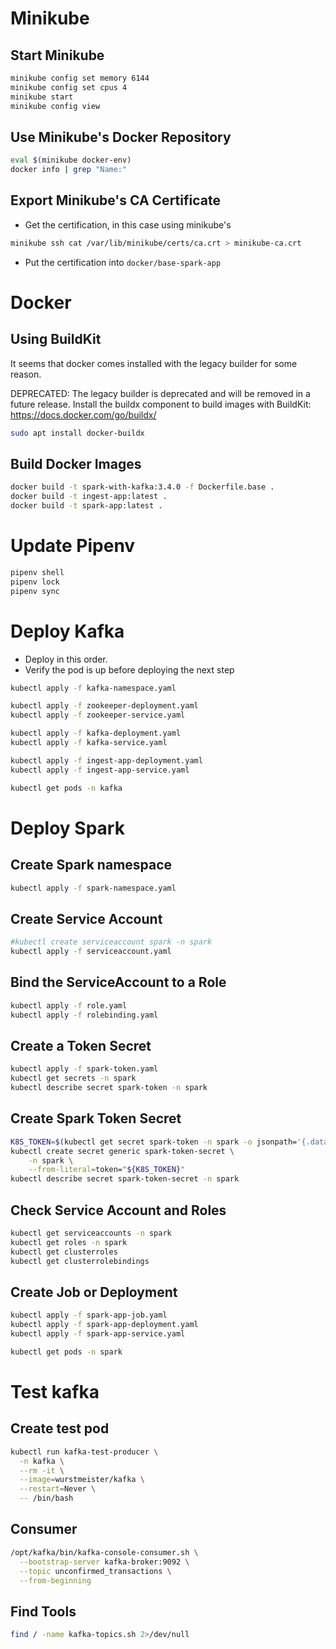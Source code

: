 
# Minikube
## Start Minikube
```bash
minikube config set memory 6144
minikube config set cpus 4
minikube start
minikube config view
```

## Use Minikube's Docker Repository
```bash
eval $(minikube docker-env)
docker info | grep "Name:"
```

## Export Minikube's CA Certificate
+ Get the certification, in this case using minikube's
```bash
minikube ssh cat /var/lib/minikube/certs/ca.crt > minikube-ca.crt
```
+ Put the certification into `docker/base-spark-app`

# Docker
## Using BuildKit
It seems that docker comes installed with the legacy builder for some reason.

DEPRECATED: The legacy builder is deprecated and will be removed in a future release.
            Install the buildx component to build images with BuildKit:
            https://docs.docker.com/go/buildx/

```bash
sudo apt install docker-buildx
```

## Build Docker Images
```bash
docker build -t spark-with-kafka:3.4.0 -f Dockerfile.base .
docker build -t ingest-app:latest .
docker build -t spark-app:latest .
```

# Update Pipenv
```bash
pipenv shell
pipenv lock
pipenv sync
```



# Deploy Kafka
+ Deploy in this order.
+ Verify the pod is up before deploying the next step

```bash
kubectl apply -f kafka-namespace.yaml

kubectl apply -f zookeeper-deployment.yaml
kubectl apply -f zookeeper-service.yaml

kubectl apply -f kafka-deployment.yaml
kubectl apply -f kafka-service.yaml

kubectl apply -f ingest-app-deployment.yaml
kubectl apply -f ingest-app-service.yaml

kubectl get pods -n kafka
```

# Deploy Spark
## Create Spark namespace
```bash
kubectl apply -f spark-namespace.yaml
```

## Create Service Account
```bash
#kubectl create serviceaccount spark -n spark
kubectl apply -f serviceaccount.yaml
```

## Bind the ServiceAccount to a Role
```bash
kubectl apply -f role.yaml
kubectl apply -f rolebinding.yaml
```
## Create a Token Secret
```bash
kubectl apply -f spark-token.yaml
kubectl get secrets -n spark
kubectl describe secret spark-token -n spark
```

## Create Spark Token Secret
```bash
K8S_TOKEN=$(kubectl get secret spark-token -n spark -o jsonpath='{.data.token}' | base64 --decode)
kubectl create secret generic spark-token-secret \
    -n spark \
    --from-literal=token="${K8S_TOKEN}"
kubectl describe secret spark-token-secret -n spark
```
## Check Service Account and Roles
```bash
kubectl get serviceaccounts -n spark
kubectl get roles -n spark
kubectl get clusterroles
kubectl get clusterrolebindings
```

## Create Job or Deployment
```bash
kubectl apply -f spark-app-job.yaml
kubectl apply -f spark-app-deployment.yaml
kubectl apply -f spark-app-service.yaml

kubectl get pods -n spark
```


# Test kafka
## Create test pod
```bash
kubectl run kafka-test-producer \
  -n kafka \
  --rm -it \
  --image=wurstmeister/kafka \
  --restart=Never \
  -- /bin/bash
```

## Consumer
```bash
/opt/kafka/bin/kafka-console-consumer.sh \
  --bootstrap-server kafka-broker:9092 \
  --topic unconfirmed_transactions \
  --from-beginning
```

## Find Tools
```bash
find / -name kafka-topics.sh 2>/dev/null
```


